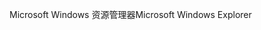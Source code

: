 <span data-ttu-id="c4a9e-101">Microsoft Windows 资源管理器</span><span class="sxs-lookup"><span data-stu-id="c4a9e-101">Microsoft Windows Explorer</span></span>